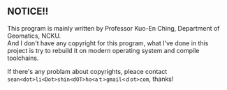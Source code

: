 NOTICE!!
---

This program is mainly written by Professor Kuo-En Ching, Department of Geomatics, NCKU.  
And I don't have any copyright for this program, 
what I've done in this project is try to rebuild it on modern operating system and compile toolchains.

If there's any problam about copyrights, pleace contact `sean<dot>li<Dot>shin<dOT>ho<aｔ>gmail<ｄot>com`, thanks!
